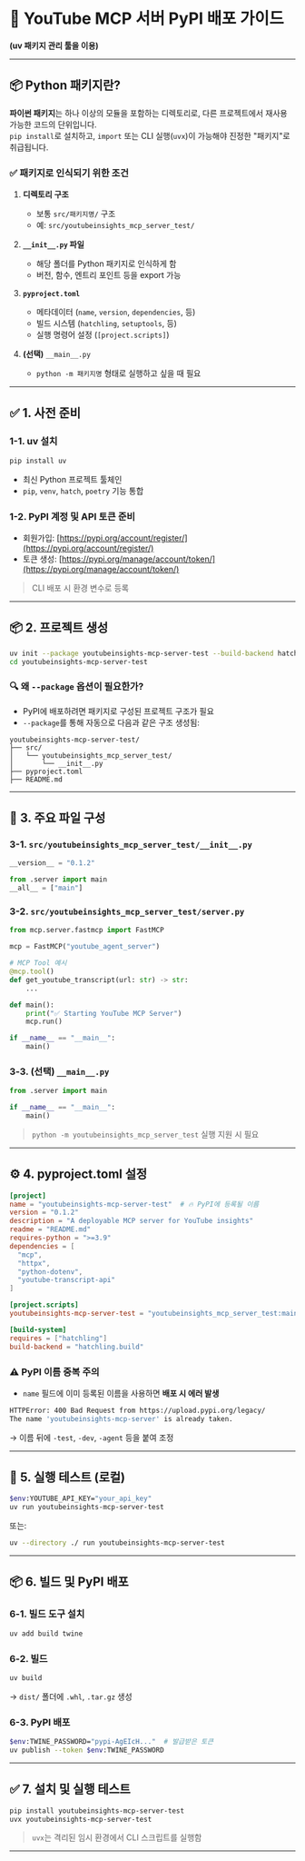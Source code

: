 
# 🧠 YouTube MCP 서버 PyPI 배포 가이드  
**(uv 패키지 관리 툴을 이용)**

---

## 📦 Python 패키지란?

**파이썬 패키지**는 하나 이상의 모듈을 포함하는 디렉토리로, 다른 프로젝트에서 재사용 가능한 코드의 단위입니다.  
`pip install`로 설치하고, `import` 또는 CLI 실행(`uvx`)이 가능해야 진정한 "패키지"로 취급됩니다.

### ✅ 패키지로 인식되기 위한 조건

1. **디렉토리 구조**
   - 보통 `src/패키지명/` 구조
   - 예: `src/youtubeinsights_mcp_server_test/`

2. **`__init__.py` 파일**
   - 해당 폴더를 Python 패키지로 인식하게 함
   - 버전, 함수, 엔트리 포인트 등을 export 가능

3. **`pyproject.toml`**
   - 메타데이터 (`name`, `version`, `dependencies`, 등)
   - 빌드 시스템 (`hatchling`, `setuptools`, 등)
   - 실행 명령어 설정 (`[project.scripts]`)

4. **(선택)** `__main__.py`
   - `python -m 패키지명` 형태로 실행하고 싶을 때 필요

---

## ✅ 1. 사전 준비

### 1-1. uv 설치

```bash
pip install uv
````

* 최신 Python 프로젝트 툴체인
* `pip`, `venv`, `hatch`, `poetry` 기능 통합

### 1-2. PyPI 계정 및 API 토큰 준비

* 회원가입: [https://pypi.org/account/register/](https://pypi.org/account/register/)
* 토큰 생성: [https://pypi.org/manage/account/token/](https://pypi.org/manage/account/token/)

> CLI 배포 시 환경 변수로 등록

---

## 📦 2. 프로젝트 생성

```bash
uv init --package youtubeinsights-mcp-server-test --build-backend hatch
cd youtubeinsights-mcp-server-test
```

### 🔍 왜 `--package` 옵션이 필요한가?

* PyPI에 배포하려면 패키지로 구성된 프로젝트 구조가 필요
* `--package`를 통해 자동으로 다음과 같은 구조 생성됨:

```
youtubeinsights-mcp-server-test/
├── src/
│   └── youtubeinsights_mcp_server_test/
│       └── __init__.py
├── pyproject.toml
├── README.md
```

---

## 🧠 3. 주요 파일 구성

### 3-1. `src/youtubeinsights_mcp_server_test/__init__.py`

```python
__version__ = "0.1.2"

from .server import main
__all__ = ["main"]
```

### 3-2. `src/youtubeinsights_mcp_server_test/server.py`

```python
from mcp.server.fastmcp import FastMCP

mcp = FastMCP("youtube_agent_server")

# MCP Tool 예시
@mcp.tool()
def get_youtube_transcript(url: str) -> str:
    ...

def main():
    print("✅ Starting YouTube MCP Server")
    mcp.run()

if __name__ == "__main__":
    main()
```

### 3-3. (선택) `__main__.py`

```python
from .server import main

if __name__ == "__main__":
    main()
```

> `python -m youtubeinsights_mcp_server_test` 실행 지원 시 필요

---

## ⚙️ 4. pyproject.toml 설정

```toml
[project]
name = "youtubeinsights-mcp-server-test"  # 🔥 PyPI에 등록될 이름
version = "0.1.2"
description = "A deployable MCP server for YouTube insights"
readme = "README.md"
requires-python = ">=3.9"
dependencies = [
  "mcp",
  "httpx",
  "python-dotenv",
  "youtube-transcript-api"
]

[project.scripts]
youtubeinsights-mcp-server-test = "youtubeinsights_mcp_server_test:main"

[build-system]
requires = ["hatchling"]
build-backend = "hatchling.build"
```

### ⚠️ PyPI 이름 중복 주의

* `name` 필드에 이미 등록된 이름을 사용하면 **배포 시 에러 발생**

```bash
HTTPError: 400 Bad Request from https://upload.pypi.org/legacy/
The name 'youtubeinsights-mcp-server' is already taken.
```

→ 이름 뒤에 `-test`, `-dev`, `-agent` 등을 붙여 조정

---

## 🧪 5. 실행 테스트 (로컬)

```bash
$env:YOUTUBE_API_KEY="your_api_key"
uv run youtubeinsights-mcp-server-test
```

또는:

```bash
uv --directory ./ run youtubeinsights-mcp-server-test
```

---

## 📦 6. 빌드 및 PyPI 배포

### 6-1. 빌드 도구 설치

```bash
uv add build twine
```

### 6-2. 빌드

```bash
uv build
```

→ `dist/` 폴더에 `.whl`, `.tar.gz` 생성

### 6-3. PyPI 배포

```bash
$env:TWINE_PASSWORD="pypi-AgEIcH..."  # 발급받은 토큰
uv publish --token $env:TWINE_PASSWORD
```

---

## ✅ 7. 설치 및 실행 테스트

```bash
pip install youtubeinsights-mcp-server-test
uvx youtubeinsights-mcp-server-test
```

> `uvx`는 격리된 임시 환경에서 CLI 스크립트를 실행함

---


